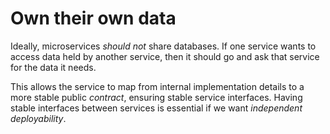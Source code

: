 # Own their own data

Ideally, microservices *should not* share databases. If one service wants to access data held by another service, then it should go and ask that service for the data it needs.

This allows the service to map from internal implementation details to a more stable public *contract*, ensuring stable service interfaces. Having stable interfaces between services is essential if we want *independent deployability*.

